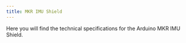 ```yaml
---
title: MKR IMU Shield
---
```

<TechSpecDescription>
Here you will find the technical specifications for the Arduino MKR IMU Shield.
</TechSpecDescription>